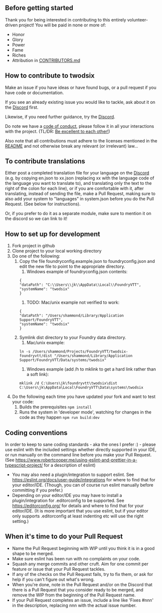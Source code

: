 ## Before getting started

Thank you for being interested in contributing to this entirely volunteer-driven project!
You will be paid in none or more of:
* Honor
* Glory
* Power
* Fame
* Riches
* Attribution in [CONTRIBUTORS.md](CONTRIBUTORS.md)

## How to contribute to twodsix

Make an issue if you have ideas or have found bugs, or a pull request if you have code or documentation.

If you see an already existing issue you would like to tackle, ask about it on the [Discord](https://discord.gg/VNFUvjv) first.

Likewise, if you need further guidance, try the [Discord](https://discord.gg/VNFUvjv).

Do note we have a [code of conduct](CODE_OF_CONDUCT.md), please follow it in all your interactions with the project. (TL/DR: [Be excellent to each other!](https://www.youtube.com/watch?v=rph_1DODXDU))

Also note that all contributions must adhere to the licenses mentioned in the [README](README.md) and not otherwise break any relevant (or irrelevant) law...

## To contribute translations
Either post a completed translation file for your language on the [Discord](https://discord.gg/VNFUvjv) (e.g. by copying en.json to xx.json (replacing xx with the language code of the language you want to translate to), and translating only the text to the right of the colon for each line), or if you are comfortable with it, after translating, instead of sending the file, make a Pull Request, making sure to also add your system to "languages" in system.json before you do the Pull Request. (See below for instructions).

Or, if you prefer to do it as a separate module, make sure to mention it on the discord so we can link to it!

## How to set up for development
1. Fork project in github
1. Clone project to your local working directory
1. Do one of the following: 
    1. Copy the file foundryconfig.example.json to foundryconfig.json and edit the new file to point to the appropriate directory.
        1. Windows example of foundryconfig.json contents:
        ```
        {
        "dataPath": "C:\\Users\\jk\\AppData\\Local\\FoundryVTT",
        "systemName": "twodsix"
        }
       ```
        1. TODO: Mac/unix example not verified to work:
        ```
        {
        "dataPath": "/Users/shammond/Library/Application Support/FoundryVTT",
        "systemName": "twodsix"
        }
        ```
    1. Symlink dist directory to your Foundry data directory.
        1. Mac/unix example:
        ```
        ln -s /Users/shammond/Projects/FoundryVTT/twodsix-foundryvtt/dist "/Users/shammond/Library/Application Support/FoundryVTT/Data/systems/twodsix"
        ```
        1. Windows example (add /h to mklink to get a hard link rather than a soft link):
        ```
        mklink /d C:\Users\jk\foundryvtt\twodsix\dist C:\Users\jk\AppData\Local\FoundryVTT\Data\systems\twodsix
        ```
1. Do the following each time you have updated your fork and want to test your code:
    1. Builds the prerequisites
       `npm install`
    1. Runs the system in 'developer mode', watching for changes in the code as they happen
       `npm run build:dev`

## Coding conventions

In order to keep to sane coding standards - aka the ones I prefer :) - please use eslint with the included settings whether directly supported in your IDE, or run manually on the command line before you make your Pull Request. (See https://www.robertcooper.me/using-eslint-and-prettier-in-a-typescript-project/ for a description of eslint)
* You may also need a plugin/integration to support eslint. See https://eslint.org/docs/user-guide/integrations for where to find that  for your editor/IDE. (Though, you can of course run eslint manually before committing if you prefer.)
* Depending on your editor/IDE you may have to install a plugin/integration for .editorconfig to be supported. See https://editorconfig.org/ for details and where to find that for your editor/IDE. (It is more important that you use eslint, but if your editor only supports .editorconfig at least indenting etc will use the right setting.)

## When it's time to do your Pull Request
* Name the Pull Request beginning with WIP until you think it is in a good shape to be merged.
* Make sure eslint has been run with no complaints on your code.
* Squash any merge commits and other cruft. Aim for one commit per feature or issue that your Pull Request tackles.
* If any of the checks on the Pull Request fails, try to fix them, or ask for help if you can't figure out what's wrong.
* When you're done, note in the Pull Request and/or on the Discord that there is a Pull Request that you consider ready to be merged, and remove the WIP from the beginning of the Pull Request name.
* If your Pull Request completes an issue, include a line like 'Fixes #nnn' in the description, replacing nnn with the actual issue number.
